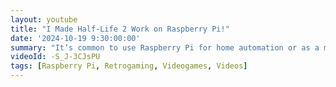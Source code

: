 ```yaml
---
layout: youtube
title: "I Made Half-Life 2 Work on Raspberry Pi!"
date: '2024-10-19 9:30:00:00'
summary: "It’s common to use Raspberry Pi for home automation or as a media center. But we should use it for Half-Life 2, right? Let’s try!"
videoId: -S_J-3CJsPU
tags: [Raspberry Pi, Retrogaming, Videogames, Videos]
---
```

